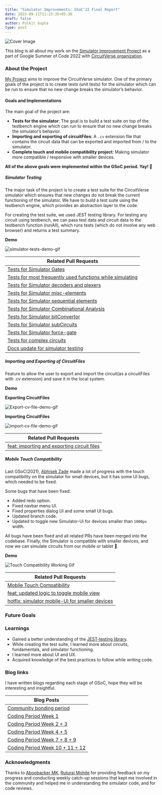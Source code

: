 ```yaml
---
title: "Simulator Improvements: GSoC'22 Final Report"
date: 2022-09-11T11:23:35+05:30
draft: false
author: Pulkit Gupta
type: post
---
```


![Cover Image](/images/pulkitGupta_phase_1_blog/cover_final.png)

This blog is all about my work on the [Simulator Improvement Project](https://github.com/CircuitVerse/CircuitVerse/wiki/GSoC%2722-Project-List#project-4---circuitverse-simulator-improvements) as a part of Google Summer of Code 2022 with [CircuitVerse organization](https://github.com/circuitverse).

### About the Project

[My Project](https://github.com/CircuitVerse/CircuitVerse/wiki/GSoC%2722-Project-List#project-4---circuitverse-simulator-improvements) aims to improve the CircuitVerse simulator. One of the primary goals of the project is to create tests (unit tests) for the simulator which can be run to ensure that no new change breaks the simulator’s behavior.

#### Goals and Implementations

The main goal of the project are:

- **Tests for the simulator**: The goal is to build a test suite on top of the testbench engine which can run to ensure that no new change breaks the simulator’s behavior.
- **Importing and exporting of circuitFiles**: A `.cv` extension file that contains the circuit data that can be exported and imported from / to the simulator.
- **Complete touch and mobile compatibility project**: Making simulator more compatible / responsive with smaller devices.

**All of the above goals were implemented within the GSoC period. Yay! 🎉**

##### Simulator Testing

The major task of the project is to create a test suite for the CircuitVerse simulator which ensures that new changes do not break the current functioning of the simulator. We have to build a test suite using the testbench engine, which provides an abstraction layer to the code.

For creating the test suite, we used JEST testing library. For testing any circuit using testbench, we can pass test data and circuit data to the testbench function (runAll), which runs tests (which do not involve any web browser) and returns a test summary.

**Demo**

![simulator-tests-demo-gif](/images/pulkitGupta_phase_1_blog/simulator-tests-final.gif)

| Related Pull Requests                                                                                               |
| ------------------------------------------------------------------------------------------------------------------- |
| [Tests for Simulator Gates](https://github.com/CircuitVerse/CircuitVerse/pull/3162)                                 |
| [Tests for most frequently used functions while simulating](https://github.com/CircuitVerse/CircuitVerse/pull/3172) |
| [Tests for Simulator decoders and plexers](https://github.com/CircuitVerse/CircuitVerse/pull/3186)                  |
| [Tests for Simulator misc-elements](https://github.com/CircuitVerse/CircuitVerse/pull/3191)                         |
| [Tests for Simulator sequential elements](https://github.com/CircuitVerse/CircuitVerse/pull/3193)                   |
| [Tests for Simulator Combinational Analysis](https://github.com/CircuitVerse/CircuitVerse/pull/3204)                |
| [Tests for Simulator bitConvertor](https://github.com/CircuitVerse/CircuitVerse/pull/3207)                          |
| [Tests for Simulator subCircuits](https://github.com/CircuitVerse/CircuitVerse/pull/3212)                           |
| [Tests for Simulator force-gate](https://github.com/CircuitVerse/CircuitVerse/pull/3221)                            |
| [Tests for complex circuits](https://github.com/CircuitVerse/CircuitVerse/pull/3244)                                |
| [Docs update for simulator testing](https://github.com/CircuitVerse/CircuitVerse/pull/3261)                         |

##### Importing and Exporting of CircuitFiles

Feature to allow the user to export and import the circuit(as a circuitFiles with .cv extension) and save it in the local system.

**Demo**

**Exporting CircuitFiles**

![Export-cv-file-demo-gif](/images/pulkitGupta_phase_1_blog/export.gif)

**Importing CircuitFiles**

![import-cv-file-demo-gif](/images/pulkitGupta_phase_1_blog/import.gif)

| Related Pull Requests                                                                                 |
| ----------------------------------------------------------------------------------------------------- |
| [feat: importing and exporting circuit files](https://github.com/CircuitVerse/CircuitVerse/pull/3222) |

##### Mobile Touch Compatibility

Last GSoC(2021), [Abhisek Zade](https://blog.circuitverse.org/author/abhishek-zade/) made a lot of progress with the touch compatibility on the simulator for small devices, but it has some UI bugs, which needed to be fixed.

Some bugs that have been fixed:

- Added redo option.
- Fixed navbar menu UI.
- Fixed properties dialog UI and some small UI bugs.
- Updated branch code.
- Updated to toggle new Simulator-Ui for devices smaller than `1000px` width.

All bugs have been fixed and all related PRs have been merged into the codebase. Finally, the Simulator is compatible with smaller devices, and now we can simulate circuits from our mobile or tablet 🥳.

**Demo**

![Touch Compatibility Working Gif](/images/pulkitGupta_phase_1_blog/TouchWorking.gif)

| Related Pull Requests                                                                                     |
| --------------------------------------------------------------------------------------------------------- |
| [Mobile Touch Compatibility](https://github.com/CircuitVerse/CircuitVerse/pull/3236)                      |
| [feat: updated logic to toggle mobile view](https://github.com/CircuitVerse/CircuitVerse/pull/3268)       |
| [hotfix: simulator mobile-UI for smaller devices](https://github.com/CircuitVerse/CircuitVerse/pull/3272) |

### Future Goals

### Learnings

- Gained a better understanding of the [JEST-testing library](https://jestjs.io/).
- While creating the test suite, I learned more about circuits, fundamentals, and simulator functioning.
- I learned more about UI and UX.
- Acquired knowledge of the best practices to follow while writing code.

### Blog links

I have written blogs regarding each stage of GSoC, hope they will be interesting and insightful.

| Blog Posts                                                                                      |
| ----------------------------------------------------------------------------------------------- |
| [Community bonding period](https://dev.to/pulkit30/community-bonding-period-gsoc22-428o)        |
| [Coding Period Week 1](https://dev.to/pulkit30/coding-period-week-1-gsoc22-c96)                 |
| [Coding Period Week 2 + 3](https://dev.to/pulkit30/coding-period-gsoc22-week-2-3-4dp3)          |
| [Coding Period Week 4 + 5](https://dev.to/pulkit30/coding-period-gsoc22-week-4-5-4l6l)          |
| [Coding Period Week 7 + 8 + 9](https://dev.to/pulkit30/coding-period-gsoc22-week-7-8-9-2836)    |
| [Coding Period Week 10 + 11 + 12](https://dev.to/pulkit30/coding-period-gsoc22-week-10-11-3ep8) |

### Acknowledgments

Thanks to [Aboobacker MK](https://github.com/tachyons), [Ruturaj Mohite](https://github.com/gr455) for providing feedback on my progress and conducting weekly catch-up sessions that kept me involved in the community and helped me in understanding the simulator code, and for code reviews.
